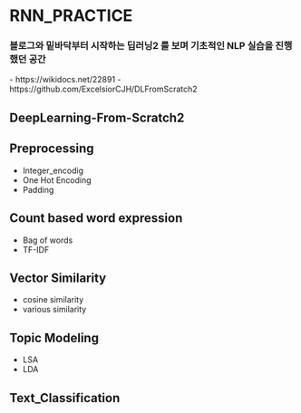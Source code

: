 # RNN_PRACTICE

<h3>블로그와 밑바닥부터 시작하는 딥러닝2 를 보며 기초적인 NLP 실습을 진행했던 공간</h3>
- https://wikidocs.net/22891
- https://github.com/ExcelsiorCJH/DLFromScratch2

## DeepLearning-From-Scratch2

## Preprocessing
- Integer_encodig 
- One Hot Encoding 
- Padding 

## Count based word expression 
- Bag of words 
- TF-IDF 

## Vector Similarity
- cosine similarity
- various similarity

## Topic Modeling
- LSA
- LDA


## Text_Classification

